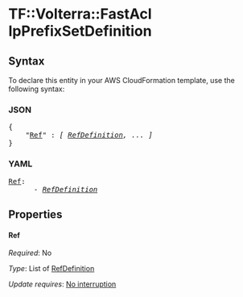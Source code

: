 # TF::Volterra::FastAcl IpPrefixSetDefinition

## Syntax

To declare this entity in your AWS CloudFormation template, use the following syntax:

### JSON

<pre>
{
    "<a href="#ref" title="Ref">Ref</a>" : <i>[ <a href="refdefinition.md">RefDefinition</a>, ... ]</i>
}
</pre>

### YAML

<pre>
<a href="#ref" title="Ref">Ref</a>: <i>
      - <a href="refdefinition.md">RefDefinition</a></i>
</pre>

## Properties

#### Ref

_Required_: No

_Type_: List of <a href="refdefinition.md">RefDefinition</a>

_Update requires_: [No interruption](https://docs.aws.amazon.com/AWSCloudFormation/latest/UserGuide/using-cfn-updating-stacks-update-behaviors.html#update-no-interrupt)

